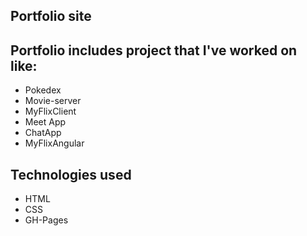 ## Portfolio site 

## Portfolio includes project that I've worked on like: 
- Pokedex
- Movie-server
- MyFlixClient
- Meet App
- ChatApp
- MyFlixAngular

## Technologies used
- HTML
- CSS
- GH-Pages
